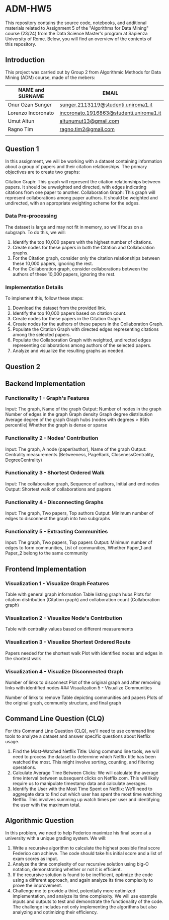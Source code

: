 # ADM-HW5
This repository contains the source code, notebooks, and additional materials related to Assignment 5 of the "Algorithms for Data Mining" course (23/24) from the Data Science Master's program at Sapienza University of Rome. Below, you will find an overview of the contents of this repository.

## Introduction
This project was carried out by Group 2 from Algorithmic Methods for Data Mining (ADM) course, made of the mebers:

| NAME and SURNAME | EMAIL |
| --- | --- |
| Onur Ozan Sunger| sunger.2113119@studenti.uniroma1.it|
| Lorenzo Incoronato| incoronato.1916863@studenti.uniroma1.it|
| Umut Altun | altunumut13@gmail.com |
| Ragno Tim| ragno.tim2@gmail.com|
| | |
## Question 1
In this assignment, we will be working with a dataset containing information about a group of papers and their citation relationships. The primary objectives are to create two graphs:

Citation Graph: This graph will represent the citation relationships between papers. It should be unweighted and directed, with edges indicating citations from one paper to another.
Collaboration Graph: This graph will represent collaborations among paper authors. It should be weighted and undirected, with an appropriate weighting scheme for the edges.

### Data Pre-processing
The dataset is large and may not fit in memory, so we'll focus on a subgraph. To do this, we will:

1. Identify the top 10,000 papers with the highest number of citations.
2. Create nodes for these papers in both the Citation and Collaboration graphs.
3. For the Citation graph, consider only the citation relationships between these 10,000 papers, ignoring the rest.
4. For the Collaboration graph, consider collaborations between the authors of these 10,000 papers, ignoring the rest.
### Implementation Details
To implement this, follow these steps:

1. Download the dataset from the provided link.
2. Identify the top 10,000 papers based on citation count.
3. Create nodes for these papers in the Citation Graph.
4. Create nodes for the authors of these papers in the Collaboration Graph.
5. Populate the Citation Graph with directed edges representing citations among the selected papers.
6. Populate the Collaboration Graph with weighted, undirected edges representing collaborations among authors of the selected papers.
7. Analyze and visualize the resulting graphs as needed.
## Question 2
## Backend Implementation
### Functionality 1 - Graph's Features

Input: The graph, Name of the graph
Output:
Number of nodes in the graph
Number of edges in the graph
Graph density
Graph degree distribution
Average degree of the graph
Graph hubs (nodes with degrees > 95th percentile)
Whether the graph is dense or sparse
### Functionality 2 - Nodes' Contribution

Input: The graph, A node (paper/author), Name of the graph
Output: Centrality measurements (Betweeness, PageRank, ClosenessCentrality, DegreeCentrality)
### Functionality 3 - Shortest Ordered Walk

Input: The collaboration graph, Sequence of authors, Initial and end nodes
Output: Shortest walk of collaborations and papers
### Functionality 4 - Disconnecting Graphs

Input: The graph, Two papers, Top authors
Output: Minimum number of edges to disconnect the graph into two subgraphs
### Functionality 5 - Extracting Communities

Input: The graph, Two papers, Top papers
Output: Minimum number of edges to form communities, List of communities, Whether Paper_1 and Paper_2 belong to the same community
## Frontend Implementation
### Visualization 1 - Visualize Graph Features

Table with general graph information
Table listing graph hubs
Plots for citation distribution (Citation graph) and collaboration count (Collaboration graph)
### Visualization 2 - Visualize Node's Contribution

Table with centrality values based on different measurements
### Visualization 3 - Visualize Shortest Ordered Route

Papers needed for the shortest walk
Plot with identified nodes and edges in the shortest walk
### Visualization 4 - Visualize Disconnected Graph

Number of links to disconnect
Plot of the original graph and after removing links with identified nodes
### Visualization 5 - Visualize Communities

Number of links to remove
Table depicting communities and papers
Plots of the original graph, community structure, and final graph
## Command Line Question (CLQ)
For this Command Line Question (CLQ), we'll need to use command line tools to analyze a dataset and answer specific questions about Netflix usage.
1. Find the Most-Watched Netflix Title: Using command line tools, we will need to process the dataset to determine which Netflix title has been watched the most. This might involve sorting, counting, and filtering operations.
2. Calculate Average Time Between Clicks: We will calculate the average time interval between subsequent clicks on Netflix.com. This will likely require us to manipulate timestamp data and calculate averages.
3. Identify the User with the Most Time Spent on Netflix: We'll need to aggregate data to find out which user has spent the most time watching Netflix. This involves summing up watch times per user and identifying the user with the maximum total.
## Algorithmic Question
 In this problem, we need to help Federico maximize his final score at a university with a unique grading system. We will:
1. Write a recursive algorithm to calculate the highest possible final score Federico can achieve. The code should take his initial score and a list of exam scores as input.
2. Analyze the time complexity of our recursive solution using big-O notation, demonstrating whether or not it is efficient.
3. If the recursive solution is found to be inefficient, optimize the code using a different approach, and again analyze its time complexity to prove the improvement.
4. Challenge me to provide a third, potentially more optimized implementation, and analyze its time complexity.
We will use example inputs and outputs to test and demonstrate the functionality of the code. The challenge includes not only implementing the algorithms but also analyzing and optimizing their efficiency.

